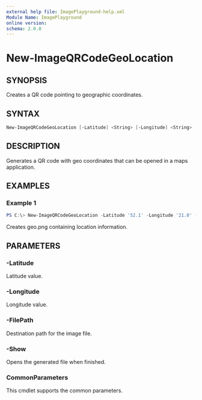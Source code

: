 ```yaml
---
external help file: ImagePlayground-help.xml
Module Name: ImagePlayground
online version:
schema: 2.0.0
---
```


# New-ImageQRCodeGeoLocation

## SYNOPSIS
Creates a QR code pointing to geographic coordinates.

## SYNTAX
```powershell
New-ImageQRCodeGeoLocation [-Latitude] <String> [-Longitude] <String> [-FilePath] <String> [-Show] [<CommonParameters>]
```

## DESCRIPTION
Generates a QR code with geo coordinates that can be opened in a maps application.

## EXAMPLES
### Example 1
```powershell
PS C:\> New-ImageQRCodeGeoLocation -Latitude '52.1' -Longitude '21.0' -FilePath .\geo.png
```
Creates geo.png containing location information.

## PARAMETERS
### -Latitude
Latitude value.
### -Longitude
Longitude value.
### -FilePath
Destination path for the image file.
### -Show
Opens the generated file when finished.
### CommonParameters
This cmdlet supports the common parameters.
